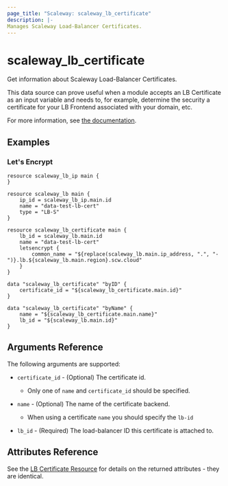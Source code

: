 ```yaml
---
page_title: "Scaleway: scaleway_lb_certificate"
description: |-
Manages Scaleway Load-Balancer Certificates.
---
```


# scaleway_lb_certificate

Get information about Scaleway Load-Balancer Certificates.

This data source can prove useful when a module accepts an LB Certificate as an input variable and needs to, for example, determine the security a certificate for your LB Frontend associated with your domain, etc.

For more information, see [the documentation](https://developers.scaleway.com/en/products/lb/zoned_api/#certificate-330754).

## Examples

### Let's Encrypt

```hcl
resource scaleway_lb_ip main {
}

resource scaleway_lb main {
    ip_id = scaleway_lb_ip.main.id
    name = "data-test-lb-cert"
    type = "LB-S"
}

resource scaleway_lb_certificate main {
    lb_id = scaleway_lb.main.id
    name = "data-test-lb-cert"
    letsencrypt {
        common_name = "${replace(scaleway_lb.main.ip_address, ".", "-")}.lb.${scaleway_lb.main.region}.scw.cloud"
    }
}

data "scaleway_lb_certificate" "byID" {
    certificate_id = "${scaleway_lb_certificate.main.id}"
}

data "scaleway_lb_certificate" "byName" {
    name = "${scaleway_lb_certificate.main.name}"
    lb_id = "${scaleway_lb.main.id}"
}
```

## Arguments Reference

The following arguments are supported:

- `certificate_id` - (Optional) The certificate id.
    - Only one of `name` and `certificate_id` should be specified.

- `name` - (Optional) The name of the certificate backend.
    - When using a certificate `name` you should specify the `lb-id`

- `lb_id` - (Required) The load-balancer ID this certificate is attached to.

## Attributes Reference

See the [LB Certificate Resource](../resources/lb_certificate.md) for details on the returned attributes - they are identical.